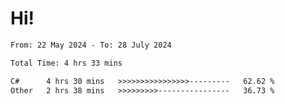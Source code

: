# Hi!

<!--START_SECTION:waka-->

```txt
From: 22 May 2024 - To: 28 July 2024

Total Time: 4 hrs 33 mins

C#      4 hrs 30 mins   >>>>>>>>>>>>>>>>---------   62.62 %
Other   2 hrs 38 mins   >>>>>>>>>----------------   36.73 %
```

<!--END_SECTION:waka-->
